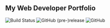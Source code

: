 ## My Web Developer Portfolio

![Build Status](https://api.travis-ci.org/vincebrook/expendishare.svg?branch=master)
![GitHub (pre-)release](https://img.shields.io/github/release/vincebrook/rvricabar.github.io/all.svg)
![GitHub](https://img.shields.io/github/license/mashape/apistatus.svg)
